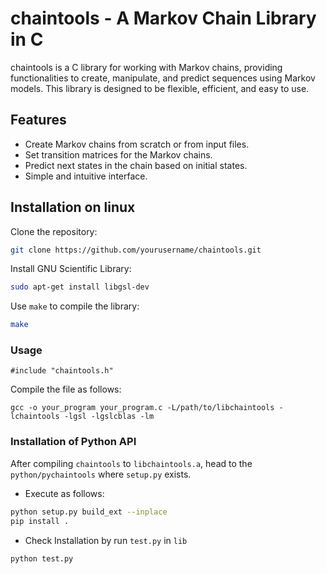 # chaintools - A Markov Chain Library in C

chaintools is a C library for working with Markov chains, providing functionalities to create, manipulate, and predict sequences using Markov models. This library is designed to be flexible, efficient, and easy to use.

## Features

- Create Markov chains from scratch or from input files.
- Set transition matrices for the Markov chains.
- Predict next states in the chain based on initial states.
- Simple and intuitive interface.

## Installation on linux

Clone the repository:

```bash
git clone https://github.com/yourusername/chaintools.git
```

Install GNU Scientific Library: 

```bash
sudo apt-get install libgsl-dev
```

Use `make` to compile the library:
```bash
make
```

### Usage

```
#include "chaintools.h"
```

Compile the file as follows:
```
gcc -o your_program your_program.c -L/path/to/libchaintools -lchaintools -lgsl -lgslcblas -lm
```

### Installation of Python API

After compiling `chaintools` to `libchaintools.a`, head to the `python/pychaintools` where `setup.py` exists.

- Execute as follows:
```bash
python setup.py build_ext --inplace
pip install .
```

- Check Installation by run `test.py` in `lib`
```
python test.py
```
